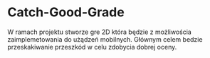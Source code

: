 # Catch-Good-Grade
W ramach projektu stworze gre 2D która będzie z możliwościa zaimplemetowania do użądzeń mobilnych. Głównym celem bedzie przeskakiwanie przeszkód w celu zdobycia dobrej oceny.
